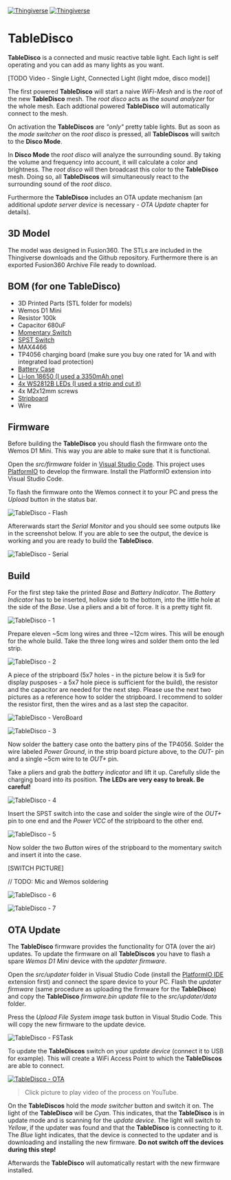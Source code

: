 [![Thingiverse](https://img.shields.io/badge/Thingiverse-TableDisco-blue.svg)](https://www.thingiverse.com/thing:3671784)
[![Thingiverse](https://img.shields.io/badge/Github-TableDisco-brightgreen.svg)](https://github.com/geaz/tableDisco)

# TableDisco
**TableDisco** is a connected and music reactive table light. Each light is self operating and you can add as many lights as you want.

[TODO Video - Single Light, Connected Light (light mdoe, disco mode)]

The first powered **TableDisco** will start a naive *WiFi-Mesh* and is the *root* of the new **TableDisco** mesh. The *root disco* acts as the *sound analyzer* for the whole mesh. Each addtional powered **TableDisco** will automatically connect to the mesh.

On activation the **TableDiscos** are *"only"* pretty table lights. But as soon as
the *mode switcher* on the *root disco* is pressed, all **TableDiscos** will switch to the **Disco Mode**.

In **Disco Mode** the *root disco* will analyze the surrounding sound. By taking the volume and frequency into account, it will calculate a color and brightness. The *root disco* will then broadcast this color to the **TableDisco** mesh. Doing so, all **TableDiscos** will simultaneously react to the surrounding sound of the *root disco*.

Furthermore the **TableDisco** includes an OTA update mechanism (an additional *update server device* is necessary - *OTA Update* chapter for details).

## 3D Model
The model was designed in Fusion360. The STLs are included in the Thingiverse downloads and the Github repository. Furthermore there is an exported Fusion360 Archive File ready to download.

## BOM (for one TableDisco)

- 3D Printed Parts (STL folder for models)
- Wemos D1 Mini
- Resistor 100k
- Capacitor 680uF
- [Momentary Switch](https://ebay.us/w5SPS8)
- [SPST Switch](https://www.amazon.de/dp/B076GXD7XN)
- MAX4466
- TP4056 charging board (make sure you buy one rated for 1A and with integrated load protection)
- [Battery Case](https://www.amazon.de/dp/B077XW1F9C) 
- [Li-Ion 18650 (I used a 3350mAh one)](https://ebay.us/9vmIsS)
- [4x WS2812B LEDs (I used a strip and cut it)](https://www.amazon.de/dp/B01CDTED80)
- 4x M2x12mm screws
- [Stripboard](https://www.amazon.com/dp/B00C9NXP94)
- Wire

## Firmware

Before building the **TableDisco** you should flash the firmware onto the Wemos D1 Mini. This way you are able to make sure that it is functional.

Open the *src/firmware* folder in [Visual Studio Code](https://code.visualstudio.com/). This project uses [PlatformIO](https://platformio.org/platformio-ide) to develop the firmware. Install the PlatformIO extension into Visual Studio Code.

To flash the firmware onto the Wemos connect it to your PC and press the *Upload* button in the status bar.

![TableDisco - Flash](https://raw.githubusercontent.com/geaz/tableDisco/master/images/flash.png)

Aftererwards start the *Serial Monitor* and you should see some outputs like in the screenshot below. If you are able to see the output, the device is working and you are ready to build the **TableDisco**.

![TableDisco - Serial](https://raw.githubusercontent.com/geaz/tableDisco/master/images/serial.png)

## Build

For the first step take the printed *Base* and *Battery Indicator*. The *Battery Indicator* has to be inserted, hollow side to the bottom, into the little hole at the side of the *Base*. Use a pliers and a bit of force. It is a pretty tight fit.

![TableDisco - 1](https://raw.githubusercontent.com/geaz/tableDisco/master/images/1.jpg)

Prepare eleven ~5cm long wires and three ~12cm wires. This will be enough for the whole build. Take the three long wires and solder them onto the led strip.

![TableDisco - 2](https://raw.githubusercontent.com/geaz/tableDisco/master/images/2.jpg)

A piece of the stripboard (5x7 holes - in the picture below it is 5x9 for display pusposes - a 5x7 hole piece is sufficient for the build), the resistor and the capacitor are needed for the next step. Please use the next two pictures as a reference how to solder the stripboard. I recommend to solder the resistor first, then the wires and as a last step the capacitor.

![TableDisco - VeroBoard](https://raw.githubusercontent.com/geaz/tableDisco/master/images/VeroBoard.png)

![TableDisco - 3](https://raw.githubusercontent.com/geaz/tableDisco/master/images/3.jpg)

Now solder the battery case onto the battery pins of the TP4056. Solder the wire labeled *Power Ground*, in the strip board picture above, to the *OUT-* pin and a single ~5cm wire to te *OUT+* pin.

Take a pliers and grab the *battery indicator* and lift it up. Carefully slide the charging board into its position. **The LEDs are very easy to break. Be careful!**

![TableDisco - 4](https://raw.githubusercontent.com/geaz/tableDisco/master/images/4.jpg)

Insert the SPST switch into the case and solder the single wire of the *OUT+* pin to one end and the *Power VCC* of the stripboard to the other end.

![TableDisco - 5](https://raw.githubusercontent.com/geaz/tableDisco/master/images/5.jpg)

Now solder the two *Button* wires of the stripboard to the momentary switch and insert it into the case.

[SWITCH PICTURE]

// TODO: Mic and Wemos soldering

![TableDisco - 6](https://raw.githubusercontent.com/geaz/tableDisco/master/images/6.jpg)

![TableDisco - 7](https://raw.githubusercontent.com/geaz/tableDisco/master/images/7.jpg)

## OTA Update

The **TableDisco** firmware provides the functionality for OTA (over the air) updates. To update the firmware on all **TableDiscos** you have to flash a spare *Wemos D1 Mini* device with the *updater firmware*.

Open the *src/updater* folder in Visual Studio Code (install the [PlatformIO IDE](https://platformio.org/platformio-ide) extension first) and connect the spare device to your PC. Flash the *updater firmware* (same procedure as uploading the firmware for the **TableDisco**) and copy the **TableDisco** *firmware.bin update* file to the *src/updater/data* folder.

Press the *Upload File System image* task button in Visual Studio Code. This will copy the new firmware to the update device.

![TableDisco - FSTask](https://raw.githubusercontent.com/geaz/tableDisco/master/images/fsupload.png)

To update the **TableDiscos** switch on your *update device* (connect it to USB for example). This will create a WiFi Access Point to which the **TableDiscos** are able to connect.

[![TableDisco - OTA](https://img.youtube.com/vi/ygwx93fGblA/hqdefault.jpg)](https://youtu.be/ygwx93fGblA)  
> Click picture to play video of the process on YouTube.

On the **TableDiscos** hold the *mode switcher* button and switch it on. The light of the **TableDisco** will be *Cyan*. This indicates, that the **TableDisco** is in update mode and is scanning for the *update device*. The light will switch to *Yellow*, if the updater was found and that the **TableDisco** is connecting to it. The *Blue* light indicates, that the device is connected to the updater and is downloading and installing the new firmware. **Do not switch off the devices during this step!**

Afterwards the **TableDisco** will automatically restart with the new firmware installed.